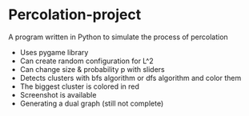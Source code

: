 # Percolation-project



A program written in Python to simulate the process of percolation

- Uses pygame library
- Can create random configuration for L^2
- Can change size & probability p with sliders
- Detects clusters with bfs algorithm or dfs algorithm and color them
- The biggest cluster is colored in red
- Screenshot is available
- Generating a dual graph (still not complete)
